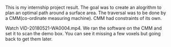 
This is my internship project result. The goal was to create an alogrithm to plan an optimal path around a surface area. The traversal was to be done by a CMM(co-ordinate measuring machine). CMM had constraints of its own.

Watch VID-20180521-WA0004.mp4. We ran the software on the CMM and set it to scan the demo box. You can see it missing a few voxels but going back to get them later.

